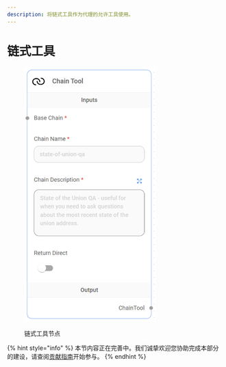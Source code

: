 ```yaml
---
description: 将链式工具作为代理的允许工具使用。
---
```


# 链式工具

<figure><img src="../../../.gitbook/assets/image (2) (1) (1) (1) (1) (1) (1) (1) (1) (1) (1).png" alt="" width="307"><figcaption><p>链式工具节点</p></figcaption></figure>

{% hint style="info" %}
本节内容正在完善中。我们诚挚欢迎您协助完成本部分的建设，请查阅[贡献指南](../../../contributing/)开始参与。
{% endhint %}